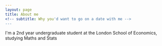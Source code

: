 ```yaml
---
layout: page
title: About me
<!-- subtitle: Why you'd want to go on a date with me -->
---
```


I'm a 2nd year undergraduate student at the London School of Economics, studying Maths and Stats


